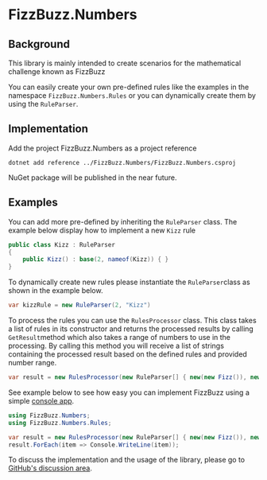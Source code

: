 # FizzBuzz.Numbers
## Background
This library is mainly intended to create scenarios for the mathematical challenge known as FizzBuzz

You can easily create your own pre-defined rules like the examples in the namespace `FizzBuzz.Numbers.Rules` or you can dynamically create them by using the `RuleParser`.

## Implementation
Add the project FizzBuzz.Numbers as a project reference
``` console
dotnet add reference ../FizzBuzz.Numbers/FizzBuzz.Numbers.csproj
```
NuGet package will be published in the near future.

## Examples
You can add more pre-defined by inheriting the `RuleParser` class. The example below display how to implement a new `Kizz` rule
``` csharp
public class Kizz : RuleParser
{
    public Kizz() : base(2, nameof(Kizz)) { }
}
```

To dynamically create new rules please instantiate the `RuleParser`class as shown in the example below.
``` csharp
var kizzRule = new RuleParser(2, "Kizz")
```

To process the rules you can use the `RulesProcessor` class. This class takes a list of rules in its constructor and returns the processed results by calling `GetResult`method which also takes a range of numbers to use in the processing. By calling this method you will receive a list of strings containing the processed result based on the defined rules and provided number range.
``` csharp
var result = new RulesProcessor(new RuleParser[] { new(new Fizz()), new(new Buzz()) }).ProcessRange(1, 100);
```

See example below to see how easy you can implement FizzBuzz using a simple [console app](../FizzBuzz.App.Simple/).
``` csharp
using FizzBuzz.Numbers;
using FizzBuzz.Numbers.Rules;

var result = new RulesProcessor(new RuleParser[] { new(new Fizz()), new(new Buzz()) }).ProcessRange(1, 100);
result.ForEach(item => Console.WriteLine(item));
```

To discuss the implementation and the usage of the library, please go to [GitHub's discussion area](https://github.com/bisand/fizzbuzz/discussions).